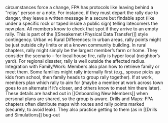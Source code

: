 circumstances force a change, FPA has protocols like leaving behind a “relay” person or a note. For instance, if they must depart the rally due to danger, they leave a written message in a secure but findable spot (like under a specific rock or taped inside a public sign) telling latecomers the new plan. All members know to check that spot if they arrive to an empty rally. This is part of the [[Sneakernet (Physical Data Transfer)]] style contingency. Urban vs Rural Differences: In urban areas, rally points might be just outside city limits or at a known community building. In rural chapters, rally might simply be the largest member’s farm or home. They consider the scenario – for local house fire, rally is hyper local (neighbor’s yard). For regional disaster, rally is well outside the affected radius. Integration with Family/Work: Members also plan how to retrieve family or meet them. Some families might rally internally first (e.g., spouse picks up kids from school, then family heads to group rally together). If at work, members plan which rally to aim for (maybe a member at work across town goes to an alternate if it’s closer, and others know to meet him there later). These details are hashed out in [[Onboarding New Members]] when personal plans are shared, so the group is aware. Drills and Maps: FPA chapters often distribute maps with routes and rally points marked (securely, to avoid leak). They also practice getting to them (as in [[Drills and Simulations]] bug-out